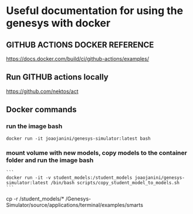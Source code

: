 # Useful documentation for using the genesys with docker

## GITHUB ACTIONS DOCKER REFERENCE

<https://docs.docker.com/build/ci/github-actions/examples/>

## Run GITHUB actions locally

<https://github.com/nektos/act>

## Docker commands

### run the image bash

```
docker run -it joaojanini/genesys-simulator:latest bash
```

### mount volume with new models, copy models to the container folder and run the image bash
    ```
    docker run -it -v student_models:/student_models joaojanini/genesys-simulator:latest /bin/bash scripts/copy_student_model_to_models.sh
    ```
 cp -r /student_models/* /Genesys-Simulator/source/applications/terminal/examples/smarts